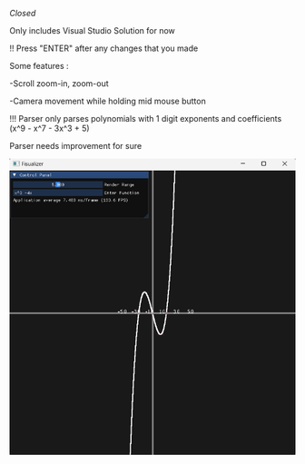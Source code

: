 *Closed*

Only includes Visual Studio Solution for now

!! Press "ENTER" after any changes that you made

Some features : 

-Scroll zoom-in, zoom-out

-Camera movement while holding mid mouse button

!!! Parser only parses polynomials with 1 digit exponents and coefficients (x^9 - x^7 - 3x^3 + 5)

Parser needs improvement for sure

![Alt text](Fisualizer.png)
